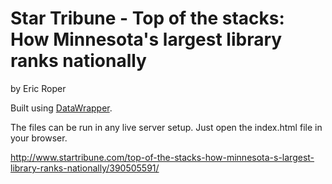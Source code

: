 Star Tribune - Top of the stacks: How Minnesota's largest library ranks nationally
================

by Eric Roper

Built using [DataWrapper](https://github.com/datawrapper/datawrapper).

The files can be run in any live server setup. Just open the index.html file in your browser.

http://www.startribune.com/top-of-the-stacks-how-minnesota-s-largest-library-ranks-nationally/390505591/